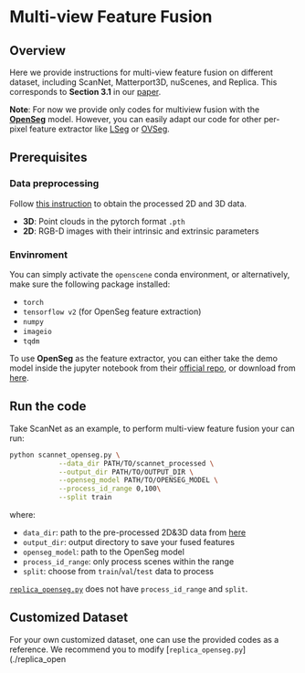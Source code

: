 # Multi-view Feature Fusion

## Overview

Here we provide instructions for multi-view feature fusion on different dataset, including ScanNet, Matterport3D, nuScenes, and Replica. This corresponds to **Section 3.1** in our [paper](https://arxiv.org/abs/2211.15654).

**Note**: For now we provide only codes for multiview fusion with the **[OpenSeg](https://github.com/tensorflow/tpu/tree/master/models/official/detection/projects/openseg)** model. However, you can easily adapt our code for other per-pixel feature extractor like [LSeg](https://github.com/isl-org/lang-seg) or [OVSeg](https://github.com/facebookresearch/ov-seg).


## Prerequisites

### Data preprocessing
Follow [this instruction](../preprocess/README.md) to obtain the processed 2D and 3D data.
- **3D**: Point clouds in the pytorch format `.pth`
- **2D**: RGB-D images with their intrinsic and extrinsic parameters

### Envinroment
You can simply activate the `openscene` conda environment, or alternatively, make sure the following package installed:
- `torch`
- `tensorflow v2` (for OpenSeg feature extraction)
- `numpy`
- `imageio`
- `tqdm`

To use **OpenSeg** as the feature extractor, you can either take the demo model inside the jupyter notebook from their [official repo](https://github.com/tensorflow/tpu/tree/master/models/official/detection/projects/openseg), or download from [here](https://drive.google.com/file/d/1DgyH-1124Mo8p6IUJ-ikAiwVZDDfteak/view?usp=sharing).

## Run the code

Take ScanNet as an example, to perform multi-view feature fusion your can run:
```bash
python scannet_openseg.py \
            --data_dir PATH/TO/scannet_processed \
            --output_dir PATH/TO/OUTPUT_DIR \
            --openseg_model PATH/TO/OPENSEG_MODEL \
            --process_id_range 0,100\
            --split train
```

where:
- `data_dir`: path to the pre-processed 2D&3D data from [here](../../openscene#datasets)
- `output_dir`: output directory to save your fused features
- `openseg_model`: path to the OpenSeg model
- `process_id_range`: only process scenes within the range
- `split`: choose from `train`/`val`/`test` data to process

[`replica_openseg.py`](./replica_openseg.py) does not have `process_id_range` and `split`.

## Customized Dataset
For your own customized dataset, one can use the provided codes as a reference. We recommend you to modify [`replica_openseg.py`](./replica_open